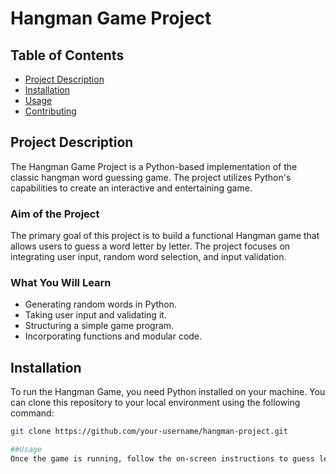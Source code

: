 # Hangman Game Project

## Table of Contents

- [Project Description](#project-description)
- [Installation](#installation)
- [Usage](#usage)
- [Contributing](#contributing)


## Project Description

The Hangman Game Project is a Python-based implementation of the classic hangman word guessing game. The project utilizes Python's capabilities to create an interactive and entertaining game.

### Aim of the Project

The primary goal of this project is to build a functional Hangman game that allows users to guess a word letter by letter. The project focuses on integrating user input, random word selection, and input validation.

### What You Will Learn

- Generating random words in Python.
- Taking user input and validating it.
- Structuring a simple game program.
- Incorporating functions and modular code.

## Installation

To run the Hangman Game, you need Python installed on your machine. You can clone this repository to your local environment using the following command:

```bash
git clone https://github.com/your-username/hangman-project.git

##Usage
Once the game is running, follow the on-screen instructions to guess letters and play the game. The game will continue until the player either correctly guesses the word or runs out of attempts.

